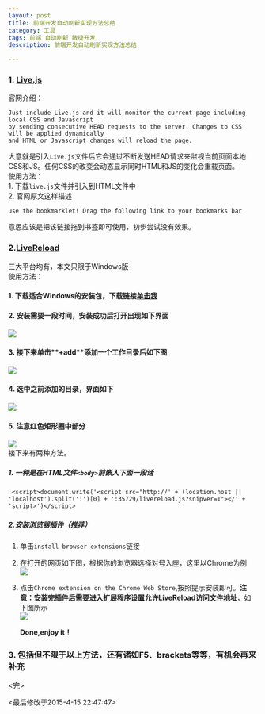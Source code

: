 ```yaml
---
layout: post
title: 前端开发自动刷新实现方法总结
category: 工具
tags: 前端 自动刷新 敏捷开发
description: 前端开发自动刷新实现方法总结

---
```


### 1. [Live.js](http://livejs.com/)  
官网介绍：

	Just include Live.js and it will monitor the current page including local CSS and Javascript 
	by sending consecutive HEAD requests to the server. Changes to CSS will be applied dynamically 
	and HTML or Javascript changes will reload the page.  

大意就是引入`Live.js`文件后它会通过不断发送HEAD请求来监视当前页面本地CSS和JS。任何CSS的改变会动态显示同时HTML和JS的变化会重载页面。  
使用方法：  
	1. 下载`live.js`文件并引入到HTML文件中  
	2. 官网原文这样描述  
	
	use the bookmarklet! Drag the following link to your bookmarks bar   
  
意思应该是把该链接拖到书签即可使用，初步尝试没有效果。

### 2.[LiveReload](http://livereload.com/)
三大平台均有，本文只限于Windows版  
使用方法：  
#### 1. 下载适合Windows的安装包，下载链接[单击我](http://download.livereload.com/windows/LiveReloadSetup.exe)  
#### 2. 安装需要一段时间，安装成功后打开出现如下界面  
![](http://i.imgur.com/gvnHYkC.png)  
#### 3. 接下来单击**+add**添加一个工作目录后如下图  
![](http://i.imgur.com/uTqdz4d.png)  
#### 4. 选中之前添加的目录，界面如下  
![](http://i.imgur.com/u25Pts2.png)  
#### 5. 注意红色矩形圈中部分  
![](http://i.imgur.com/MYgd76e.png)  
接下来有两种方法。  
##### 1. 一种是在HTML文件`<body>`前嵌入下面一段话  
 
	 <script>document.write('<script src="http://' + (location.host || 'localhost').split(':')[0] + ':35729/livereload.js?snipver=1"></' + 'script>')</script>  

##### 2.安装浏览器插件（推荐）  

1. 单击`install browser extensions`链接
2. 在打开的网页如下图，根据你的浏览器选择对号入座，这里以Chrome为例  
![](http://i.imgur.com/VFuKTbF.png)
3. 点击`Chrome extension on the Chrome Web Store`,按照提示安装即可。**注意：安装完插件后需要进入扩展程序设置允许LiveReload访问文件地址**，如下图所示  
![](http://i.imgur.com/OuCroL4.png)  

	**Done,enjoy it！**  

### 3. 包括但不限于以上方法，还有诸如**F5**、**brackets**等等，有机会再来补充  

<完>  

<最后修改于2015-4-15 22:47:47>